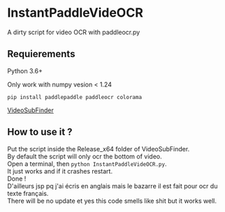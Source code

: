 # InstantPaddleVideOCR
A dirty script for video OCR with paddleocr.py
## Requierements
Python 3.6+

Only work with numpy vesion < 1.24
 
`pip install paddlepaddle paddleocr colorama`
 
[VideoSubFinder](https://sourceforge.net/projects/videosubfinder/)
 
## How to use it ?
 
Put the script inside the Release_x64 folder of VideoSubFinder. <br>
By default the script will only ocr the bottom of video. <br>
Open a terminal, then `python InstantPaddleVideOCR.py`.<br>
It just works and if it crashes restart.<br>
Done !<br>
D'ailleurs jsp pq j'ai écris en anglais mais le bazarre il est fait pour ocr du texte français.<br>
There will be no update et yes this code smells like shit but it works well.
